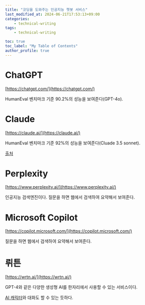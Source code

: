 ```yaml
---
title: "코딩을 도와주는 인공지능 챗봇 서비스"
last_modified_at: 2024-06-21T17:53:13+09:00
categories:
    - technical-writing
tags:
    - technical-writing

toc: true
toc_label: "My Table of Contents"
author_profile: true
---
```

# ChatGPT
[https://chatgpt.com/](https://chatgpt.com/)

HumanEval 벤치마크 기준 90.2%의 성능을 보여준다(GPT-4o).

# Claude
[https://claude.ai/](https://claude.ai/)

HumanEval 벤치마크 기준 92%의 성능을 보여준다(Cluade 3.5 sonnet).

[출처](https://x.com/AnthropicAI/status/1803790676988920098)

# Perplexity
[https://www.perplexity.ai/](https://www.perplexity.ai/)

인공지능 검색엔진이다. 질문을 하면 웹에서 검색하여 요약해서 보여준다.

# Microsoft Copilot
[https://copilot.microsoft.com/](https://copilot.microsoft.com/)

질문을 하면 웹에서 검색하여 요약해서 보여준다.

# 뤼튼
[https://wrtn.ai/](https://wrtn.ai/)

GPT-4와 같은 다양한 생성형 AI를 한자리에서 사용할 수 있는 서비스이다.

[AI 캐릭터](https://wrtn.ai/character)와 대화도 할 수 있는 듯하다.